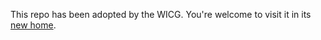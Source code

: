 This repo has been adopted by the WICG. You're welcome to visit it in its [new home](https://github.com/wicg/capture-handle).
